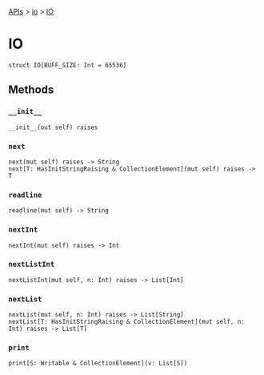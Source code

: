 [APIs](../index.md) > [io](./index.md) > [IO]()

# IO

```
struct IO[BUFF_SIZE: Int = 65536]
```

## Methods

### `__init__`

```
__init__(out self) raises
```

### `next`

```
next(mut self) raises -> String
next[T: HasInitStringRaising & CollectionElement](mut self) raises -> T
```

### `readline`

```
readline(mut self) -> String
```

### `nextInt`

```
nextInt(mut self) raises -> Int
```

### `nextListInt`

```
nextListInt(mut self, n: Int) raises -> List[Int]
```

### `nextList`

```
nextList(mut self, n: Int) raises -> List[String]
nextList[T: HasInitStringRaising & CollectionElement](mut self, n: Int) raises -> List[T]
```

### `print`

```
print[S: Writable & CollectionElement](v: List[S])
```
